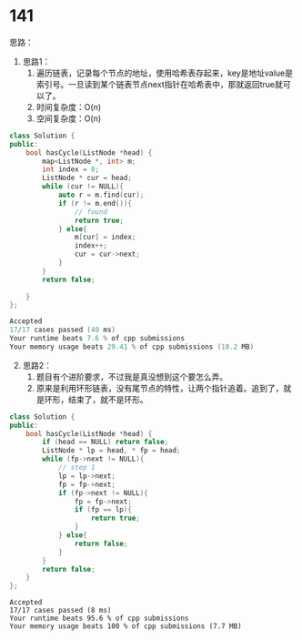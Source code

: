 # 141

思路：
1. 思路1：
   1. 遍历链表，记录每个节点的地址，使用哈希表存起来，key是地址value是索引号。一旦读到某个链表节点next指针在哈希表中，那就返回true就可以了。
   2. 时间复杂度：O(n)
   3. 空间复杂度：O(n)

```cpp
class Solution {
public:
    bool hasCycle(ListNode *head) {
        map<ListNode *, int> m;
        int index = 0;
        ListNode * cur = head;
        while (cur != NULL){
            auto r = m.find(cur);
            if (r != m.end()){
                // found
                return true;
            } else{
                m[cur] = index;
                index++;
                cur = cur->next;
            }
        }
        return false;
        
    }
};
```

```cpp
Accepted
17/17 cases passed (40 ms)
Your runtime beats 7.6 % of cpp submissions
Your memory usage beats 29.41 % of cpp submissions (10.2 MB)
```

2. 思路2：
   1. 题目有个进阶要求，不过我是真没想到这个要怎么弄。
   2. 原来是利用环形链表，没有尾节点的特性，让两个指针追着。追到了，就是环形，结束了，就不是环形。
```cpp
class Solution {
public:
    bool hasCycle(ListNode *head) {
        if (head == NULL) return false;
        ListNode * lp = head, * fp = head;
        while (fp->next != NULL){
            // step 1
            lp = lp->next;
            fp = fp->next;
            if (fp->next != NULL){
                fp = fp->next;
                if (fp == lp){
                    return true;
                }
            } else{
                return false;
            }
        }
        return false;
    }
};
```

```
Accepted
17/17 cases passed (8 ms)
Your runtime beats 95.6 % of cpp submissions
Your memory usage beats 100 % of cpp submissions (7.7 MB)
```